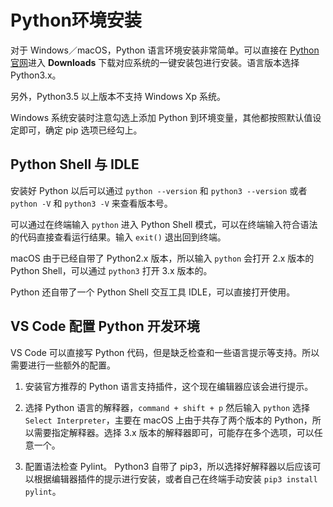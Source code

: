 # Python环境安装

对于 Windows／macOS，Python 语言环境安装非常简单。可以直接在 [Python 官网](https://www.python.org/)进入 **Downloads** 下载对应系统的一键安装包进行安装。语言版本选择 Python3.x。

另外，Python3.5 以上版本不支持 Windows Xp 系统。

Windows 系统安装时注意勾选上添加 Python 到环境变量，其他都按照默认值设定即可，确定 pip 选项已经勾上。

## Python Shell 与 IDLE

安装好 Python 以后可以通过 `python --version` 和 `python3 --version` 或者 `python -V` 和 `python3 -V` 来查看版本号。

可以通过在终端输入 `python` 进入 Python Shell 模式，可以在终端输入符合语法的代码直接查看运行结果。输入 `exit()` 退出回到终端。

macOS 由于已经自带了 Python2.x 版本，所以输入 `python` 会打开 2.x 版本的 Python Shell，可以通过 `python3` 打开 3.x 版本的。

Python 还自带了一个 Python Shell 交互工具 IDLE，可以直接打开使用。

## VS Code 配置 Python 开发环境

VS Code 可以直接写 Python 代码，但是缺乏检查和一些语言提示等支持。所以需要进行一些额外的配置。

1. 安装官方推荐的 Python 语言支持插件，这个现在编辑器应该会进行提示。

2. 选择 Python 语言的解释器，`command + shift + p` 然后输入 `python` 选择 `Select Interpreter`，主要在 macOS 上由于共存了两个版本的 Python，所以需要指定解释器。选择 3.x 版本的解释器即可，可能存在多个选项，可以任意一个。

3. 配置语法检查 Pylint。 Python3 自带了 pip3，所以选择好解释器以后应该可以根据编辑器插件的提示进行安装，或者自己在终端手动安装 `pip3 install pylint`。
